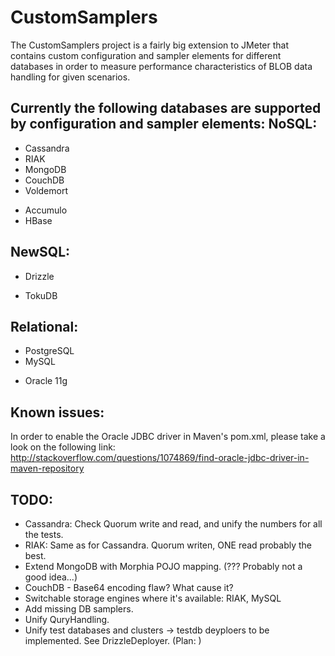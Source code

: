 CustomSamplers
==============

The CustomSamplers project is a fairly big extension to JMeter that 
contains custom configuration and sampler elements for different databases 
in order to measure performance characteristics of BLOB data handling for
given scenarios.

Currently the following databases are supported by configuration and sampler elements:
NoSQL:
------
 + Cassandra
 + RIAK
 + MongoDB
 + CouchDB
 + Voldemort
 - Accumulo
 - HBase
 
NewSQL:
-------
 + Drizzle
 - TokuDB

Relational:
-----------
 + PostgreSQL
 + MySQL
 - Oracle 11g


Known issues:
-------------
In order to enable the Oracle JDBC driver in Maven's pom.xml, please take a look on the following link:
http://stackoverflow.com/questions/1074869/find-oracle-jdbc-driver-in-maven-repository

TODO:
-----
 - Cassandra: Check Quorum write and read, and unify the numbers for all the tests.
 - RIAK: Same as for Cassandra. Quorum writen, ONE read probably the best.
 - Extend MongoDB with Morphia POJO mapping. (??? Probably not a good idea...)
 - CouchDB - Base64 encoding flaw? What cause it?
 - Switchable storage engines where it's available: RIAK, MySQL
 - Add missing DB samplers.
 - Unify QuryHandling.
 - Unify test databases and clusters
   -> testdb deyploers to be implemented. See DrizzleDeployer.
   (Plan: )
